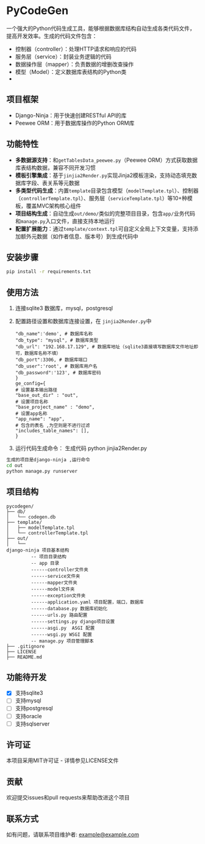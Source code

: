 # PyCodeGen

一个强大的Python代码生成工具，能够根据数据库结构自动生成各类代码文件，提高开发效率。生成的代码文件包含：

- 控制器（controller）：处理HTTP请求和响应的代码
- 服务层（service）：封装业务逻辑的代码
- 数据操作层（mapper）：负责数据的增删改查操作
- 模型（Model）：定义数据库表结构的Python类
-

## 项目框架

- Django-Ninja：用于快速创建RESTful API的库
- Peewee ORM：用于数据库操作的Python ORM库

## 功能特性

- **多数据源支持**：和`getTablesData_peewee.py`（Peewee ORM）方式获取数据库表结构数据，兼容不同开发习惯
- **模板引擎集成**：基于`jinjia2Render.py`实现Jinja2模板渲染，支持动态填充数据库字段、表关系等元数据
- **多类型代码生成**：内置`template`目录包含模型（`modelTemplate.tpl`）、控制器（`controllerTemplate.tpl`）、服务层（`serviceTemplate.tpl`）等10+种模板，覆盖MVC架构核心组件
- **项目结构生成**：自动生成`out/demo/`类似的完整项目目录，包含`app/`业务代码和`manage.py`入口文件，直接支持本地运行
- **配置扩展能力**：通过`template/context.tpl`可自定义全局上下文变量，支持添加额外元数据（如作者信息、版本号）到生成代码中

## 安装步骤

```bash
pip install -r requirements.txt
```

## 使用方法

1. 连接sqlite3 数据库，mysql，postgresql
2. 配置路径设置和数据库连接设置，在 `jinjia2Render.py`中

   ```db_config:{
   "db_name":'demo', # 数据库名称
   "db_type": "mysql", # 数据库类型
   "db_url": "192.168.17.129", # 数据库地址（sqlite3直接填写数据库文件地址即可，数据库名称不填）
   "db_port":3306, # 数据库端口
   "db_user":'root', # 数据库用户名
   "db_password":'123', # 数据库密码
   }
   ge_config={
   # 设置基本输出路径
   "base_out_dir" : "out",
   # 设置项目名称
   "base_project_name" : "demo",
   # 设置app名称
   "app_name": "app",
   # 包含的表名 ,为空则是不进行过滤
   "includes_table_names": [],
   }
   ```
3. 运行代码生成命令：
   生成代码
   python jinjia2Render.py

```bash
生成的项目是django-ninja ,运行命令
cd out
python manage.py runserver
```

## 项目结构

```
pycodegen/
├── db/
│   └── codegen.db
├── template/
│   ├── modelTemplate.tpl
│   └── controllerTemplate.tpl
├── out/
│   └──  
django-ninja 项目基本结构
         -- 项目目录结构
         -- app 目录
         ------controller文件夹
         ------service文件夹
         ------mapper文件夹
         ------model文件夹
         ------exception文件夹
         ------application.yaml 项目配置，端口，数据库
         ------database.py 数据库初始化
         ------urls.py 路由配置
         ------settings.py django项目设置
         ------asgi.py  ASGI 配置
         ------wsgi.py WSGI 配置
         -- manage.py 项目管理脚本
├── .gitignore
├── LICENSE
├── README.md

```

## 功能待开发

- [X] 支持sqlite3
- [ ] 支持mysql
- [ ] 支持postgresql
- [ ] 支持oracle
- [ ] 支持sqlserver

## 许可证

本项目采用MIT许可证 - 详情参见LICENSE文件

## 贡献

欢迎提交issues和pull requests来帮助改进这个项目

## 联系方式

如有问题，请联系项目维护者: example@example.com
